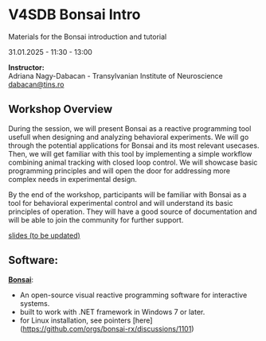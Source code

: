 # V4SDB Bonsai Intro

Materials for the Bonsai introduction and tutorial 

31.01.2025 - 11:30 - 13:00

**Instructor:**<br>
Adriana Nagy-Dabacan - Transylvanian Institute of Neuroscience
dabacan@tins.ro


## Workshop Overview

During the session, we will present Bonsai as a reactive programming tool usefull when designing and analyzing behavioral experiments. We will go through the potential applications for Bonsai and its most relevant usecases. 
Then, we will get familiar with this tool by implementing a simple workflow combining animal tracking with closed loop control. We will showcase basic programming principles and will open the door for addressing more complex needs in experimental design.

By the end of the workshop, participants will be familiar with Bonsai as a tool for behavioral experimental control and will understand its basic principles of operation. They will have a good source of documentation and will be able to join the community for further support. 

[slides (to be updated)]()


## Software:
[**Bonsai**](https://bonsai-rx.org/docs/articles/installation.html): <br>
-  An open-source visual reactive programming software for interactive systems.
-  built to work with .NET framework in Windows 7 or later.
-  for Linux installation, see pointers [here] (https://github.com/orgs/bonsai-rx/discussions/1101)

